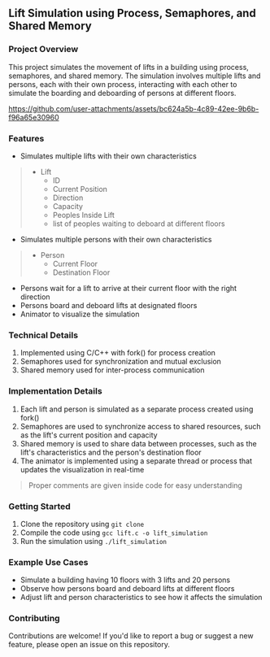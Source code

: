 ## Lift Simulation using Process, Semaphores, and Shared Memory
### Project Overview
This project simulates the movement of lifts in a building using process, semaphores, and shared memory. The simulation involves multiple lifts and persons, each with their own process, interacting with each other to simulate the boarding and deboarding of persons at different floors.

https://github.com/user-attachments/assets/bc624a5b-4c89-42ee-9b6b-f96a65e30960

### Features
* Simulates multiple lifts with their own characteristics
> + Lift
>    - ID
>    - Current Position
>    - Direction
>    - Capacity
>    - Peoples Inside Lift
>    - list of peoples waiting to deboard at different floors
* Simulates multiple persons with their own characteristics 
> + Person
>    - Current Floor
>    - Destination Floor
* Persons wait for a lift to arrive at their current floor with the right direction
* Persons board and deboard lifts at designated floors
* Animator to visualize the simulation
### Technical Details
1. Implemented using C/C++ with fork() for process creation
2. Semaphores used for synchronization and mutual exclusion
3. Shared memory used for inter-process communication
### Implementation Details
1. Each lift and person is simulated as a separate process created using fork()
2. Semaphores are used to synchronize access to shared resources, such as the lift's current position and capacity
3. Shared memory is used to share data between processes, such as the lift's characteristics and the person's destination floor
4. The animator is implemented using a separate thread or process that updates the visualization in real-time
> Proper comments are given inside code for easy understanding
### Getting Started
1. Clone the repository using `git clone`
2. Compile the code using `gcc lift.c -o lift_simulation`
3. Run the simulation using `./lift_simulation`
### Example Use Cases
* Simulate a building having 10 floors with 3 lifts and 20 persons
* Observe how persons board and deboard lifts at different floors
* Adjust lift and person characteristics to see how it affects the simulation
### Contributing
Contributions are welcome! If you'd like to report a bug or suggest a new feature, please open an issue on this repository.
